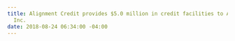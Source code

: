 ```yaml
---
title: Alignment Credit provides $5.0 million in credit facilities to Apptricity,
  Inc.
date: 2018-08-24 06:34:00 -04:00
---
```


